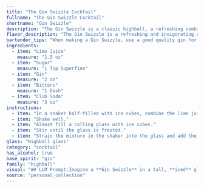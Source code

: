```yaml
---
title: "The Gin Swizzle Cocktail"
fullname: "The Gin Swizzle Cocktail"
shortname: "Gin Swizzle"
description: "The Gin Swizzle is a classic highball, a refreshing combination of spirits, mixers, and ice.  Born in the 19th century, its roots lie in the Caribbean, where rum swizzles were popular, but gin eventually took its place in this invigorating, slightly bitter drink. "
flavor_description: "The Gin Swizzle is a refreshing and invigorating cocktail. The tart lime juice balances the juniper-forward gin, while the sugar adds a touch of sweetness. A hint of bitterness from the bitters adds complexity, while the club soda provides a light and bubbly finish. This cocktail is best enjoyed on a hot summer day. "
bartender_tips: "When making a Gin Swizzle, use a good quality gin for a bright flavor. Freshly squeezed lime juice is key. A bar spoon of simple syrup or agave nectar will balance the tartness, adjust to your preference.  A few dashes of Angostura bitters add complexity.  Swizzle vigorously to create a frosty, well-mixed drink. Top with club soda for a refreshing fizz. "
ingredients:
  - item: "Lime Juice"
    measure: "1.5 oz"
  - item: "Sugar"
    measure: "1 Tsp Superfine"
  - item: "Gin"
    measure: "2 oz"
  - item: "Bitters"
    measure: "1 Dash"
  - item: "Club Soda"
    measure: "3 oz"
instructions:
  - item: "In a shaker half-filled with ice cubes, combine the lime juice, sugar, gin, and bitters."
  - item: "Shake well."
  - item: "Almost fill a colling glass with ice cubes."
  - item: "Stir until the glass is frosted."
  - item: "Strain the mixture in the shaker into the glass and add the club soda."
glass: "Highball glass"
category: "cocktail"
has_alcohol: true
base_spirit: "gin"
family: "highball"
visual: "## LLM Prompt:Imagine a **Gin Swizzle** in a tall, **iced** glass. The drink is **light and refreshing**, with a **pale green hue** from the lime juice.  **Tiny bubbles** from the club soda rise slowly, creating a **delicate fizz** at the surface.  A **thin slice of lime** rests elegantly on the rim, its bright green contrasting beautifully with the **pale, almost translucent** drink.  The **aroma** is **invigorating**, with **citrus** and **gin** notes dancing alongside a hint of **spice** from the bitters.  **Describe the Gin Swizzle in detail, focusing on its visual appeal and the sensory experience it evokes.** "
source: "personal_collection"
---
```


